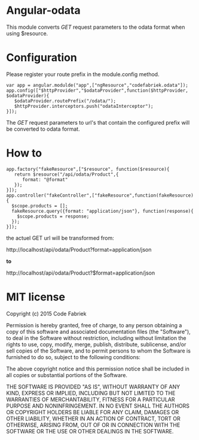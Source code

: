Angular-odata
=============

This module converts *GET* request parameters to the odata format when using $resource.

Configuration
=============
Please register your route prefix in the module.config method.

    var app = angular.modulde("app",["ngResource","codefabriek.odata"]);
    app.config(["$httpProvider","$odataProvider",function($httpProvider, $odataProvider){
       $odataProvider.routePrefix("/odata/");
       $httpProvider.interceptors.push("odataInterceptor");
    }]);

The *GET* request parameters to url's that contain the configured prefix will be converted to odata format.

How to
=============

    app.factory("fakeResource",["$resource", function($resource){
       return $resource("/api/odata/Product",{
          format: "@format"
       });
    }]);
    app.controller("fakeController",["fakeResource",function(fakeResource){
      $scope.products = [];
      fakeResource.query({format: "application/json"}, function(response){
        $scope.products = response;    
      });
    }]);
    
the actuel GET url will be transformed from:

http://localhost/api/odata/Product?format=application/json

**to**

http://localhost/api/odata/Product?$format=application/json

MIT license
=============================
Copyright (c) 2015 Code Fabriek

Permission is hereby granted, free of charge, to any person
obtaining a copy of this software and associated documentation
files (the "Software"), to deal in the Software without
restriction, including without limitation the rights to use,
copy, modify, merge, publish, distribute, sublicense, and/or sell
copies of the Software, and to permit persons to whom the
Software is furnished to do so, subject to the following
conditions:

The above copyright notice and this permission notice shall be
included in all copies or substantial portions of the Software.

THE SOFTWARE IS PROVIDED "AS IS", WITHOUT WARRANTY OF ANY KIND,
EXPRESS OR IMPLIED, INCLUDING BUT NOT LIMITED TO THE WARRANTIES
OF MERCHANTABILITY, FITNESS FOR A PARTICULAR PURPOSE AND
NONINFRINGEMENT. IN NO EVENT SHALL THE AUTHORS OR COPYRIGHT
HOLDERS BE LIABLE FOR ANY CLAIM, DAMAGES OR OTHER LIABILITY,
WHETHER IN AN ACTION OF CONTRACT, TORT OR OTHERWISE, ARISING
FROM, OUT OF OR IN CONNECTION WITH THE SOFTWARE OR THE USE OR
OTHER DEALINGS IN THE SOFTWARE.

